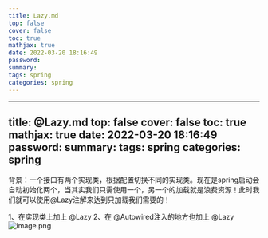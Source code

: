 ```yaml
---
title: Lazy.md
top: false
cover: false
toc: true
mathjax: true
date: 2022-03-20 18:16:49
password:
summary:
tags: spring
categories: spring
---
```

---
title: @Lazy.md
top: false
cover: false
toc: true
mathjax: true
date: 2022-03-20 18:16:49
password:
summary:
tags: spring
categories: spring
---
背景：一个接口有两个实现类，根据配置切换不同的实现类。现在是spring启动会自动初始化两个，当其实我们只需使用一个，另一个的加载就是浪费资源！此时我们就可以使用@Lazy注解来达到只加载我们需要的！

1、在实现类上加上 @Lazy
2、在 @Autowired注入的地方也加上 @Lazy
![image.png](https://upload-images.jianshu.io/upload_images/13965490-1c38d77eae82d4b6.png?imageMogr2/auto-orient/strip%7CimageView2/2/w/1240)
